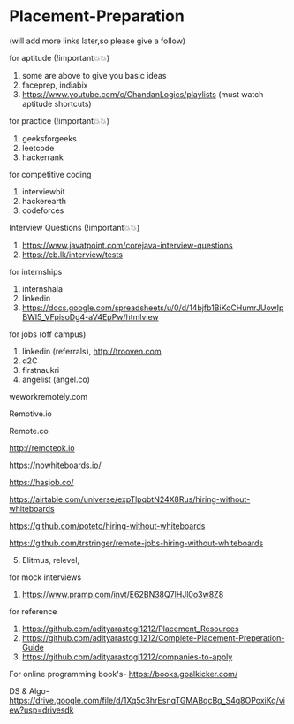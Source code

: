 # Placement-Preparation

(will add more links later,so please give a follow)

for aptitude (!important💥💥)
1. some are above to give you basic ideas
2. faceprep, indiabix 
3. https://www.youtube.com/c/ChandanLogics/playlists (must watch aptitude shortcuts)


for practice (!important💥💥)
1. geeksforgeeks
2. leetcode
3. hackerrank


for competitive coding
1. interviewbit
2. hackerearth
3. codeforces


Interview Questions (!important💥💥)
1. https://www.javatpoint.com/corejava-interview-questions
2. https://cb.lk/interview/tests


for internships
1. internshala
2. linkedin
3. https://docs.google.com/spreadsheets/u/0/d/14bjfb1BiKoCHumrJUowIpBWI5_VFpisoDg4-aV4EpPw/htmlview



for jobs (off campus)
1. linkedin (referrals), http://trooven.com
2. d2C
3. firstnaukri
4. angelist (angel.co)

weworkremotely.com

Remotive.io

Remote.co

http://remoteok.io

https://nowhiteboards.io/

https://hasjob.co/

https://airtable.com/universe/expTlpqbtN24X8Rus/hiring-without-whiteboards

https://github.com/poteto/hiring-without-whiteboards

https://github.com/trstringer/remote-jobs-hiring-without-whiteboards


5. Elitmus, relevel, 


for mock interviews
1. https://www.pramp.com/invt/E62BN38Q7lHJl0o3w8Z8


for reference
1. https://github.com/adityarastogi1212/Placement_Resources
2. https://github.com/adityarastogi1212/Complete-Placement-Preperation-Guide
3. https://github.com/adityarastogi1212/companies-to-apply


For online programming book's-
https://books.goalkicker.com/


DS & Algo-
https://drive.google.com/file/d/1Xq5c3hrEsnqTGMABqcBq_S4q8OPoxiKq/view?usp=drivesdk
